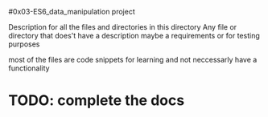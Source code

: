 #0x03-ES6_data_manipulation project

Description for all the files and directories in this directory
Any file or directory that does't have a description maybe a requirements or for testing purposes


most of the files are code snippets for learning and not neccessarly have a functionality

# TODO: complete the docs
